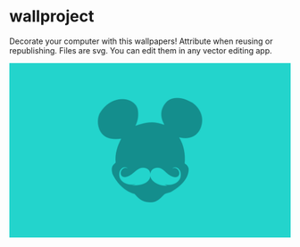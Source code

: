 # wallproject
Decorate your computer with this wallpapers! Attribute when reusing or republishing.
Files are svg. You can edit them in any vector editing app.

![](https://raw.githubusercontent.com/flegontovna/wallproject/master/wallpaper%20n%201%20-%20miki.png)
